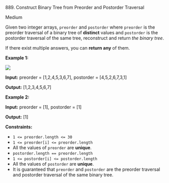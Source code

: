 889\. Construct Binary Tree from Preorder and Postorder Traversal

Medium

Given two integer arrays, `preorder` and `postorder` where `preorder` is the preorder traversal of a binary tree of **distinct** values and `postorder` is the postorder traversal of the same tree, reconstruct and return _the binary tree_.

If there exist multiple answers, you can **return any** of them.

**Example 1:**

![](https://assets.leetcode.com/uploads/2021/07/24/lc-prepost.jpg)

**Input:** preorder = [1,2,4,5,3,6,7], postorder = [4,5,2,6,7,3,1]

**Output:** [1,2,3,4,5,6,7]

**Example 2:**

**Input:** preorder = [1], postorder = [1]

**Output:** [1]

**Constraints:**

*   `1 <= preorder.length <= 30`
*   `1 <= preorder[i] <= preorder.length`
*   All the values of `preorder` are **unique**.
*   `postorder.length == preorder.length`
*   `1 <= postorder[i] <= postorder.length`
*   All the values of `postorder` are **unique**.
*   It is guaranteed that `preorder` and `postorder` are the preorder traversal and postorder traversal of the same binary tree.